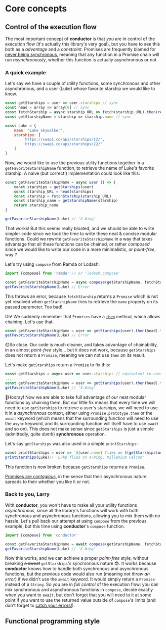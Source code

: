 # Core concepts
## Control of the execution flow
The most important concept of **conductor** is that *you* are in control of the execution flow (it's actually this library's very goal), but you have to see this both as a *advantage* and a *constraint*. Promises are frequently blamed for [never being synchronous](https://staltz.com/promises-are-not-neutral-enough.html#never-synchronous), meaning that any function in a Promise chain will run *asynchronously*, whether this function is actually asynchronous or not.

### A quick example
Let's say we have a couple of utility functions, some synchronous and other asynchronous, and a user (Luke) whose favorite starship we would like to know.
```js
const getStarships = user => user.starships // sync
const head = array => array[0] // sync
const fetchStarship = async starship_URL => fetch(starship_URL).then(response => response.json()) // async
const getStarshipName = starship => starship.name // sync

const Luke = {
    name: 'Luke Skywalker', 
    starships: [
        'https://swapi.co/api/starships/12/', 
        'https://swapi.co/api/starships/22/'
    ]
}

```
Now, we would like to use the previous utility functions together in a `getFavoriteStarshipName` function, to retrieve the name of Luke's favorite starship. A naive (but correct!) implementation could look like this:
```js
const getFavoriteStarshipName = async user () => {
    const starships = getStarships(user)
    const starship_URL = head(starships)
    const starship = fetchStarship(starship_URL)
    const starship_name = getStarshipName(starship)
    return starship_name
}

getFavoriteStarshipName(Luke) // 'X-Wing'
```
That works! But this seems really bloated, and we should be able to write simpler code since we took the time to write these neat & concise modular functions. Could we rewrite `getFavoriteStarshipName` in a way that takes advantage that all these functions can be chained, or rather *composed* since we would like to write our code in a more minimalistic, or *point-free*, way ?

Let's try using `compose` from Ramda or Lodash:
```js
import {compose} from 'ramda' // or 'lodash.compose'

const getFavoriteStarshipName = async compose(getStarshipName, fetchStarship, head, getStarships) // remember compose works right to left
getFavoriteStarshipName(Luke) // Error
```
This throws an error, because `fetchStarship` returns a `Promise` which is not yet resolved when `getStarshipName` tries to retrieve the `name` property on its passed parameter. Too bad!

Oh! We suddenly remember that `Promises` have a [`then`](https://developer.mozilla.org/en-US/docs/Web/JavaScript/Reference/Global_Objects/Promise/then) method, which allows chaining. Let's use that.
```js
const getFavoriteStarshipName = user => getStarships(user).then(head).then(fetchStarship).then(getStarshipName)
getFavoriteStarshipName(Luke) // Error
```
😞So close. Our code is much cleaner, and takes advantage of chainability, in an almost *point-free* style... but it does not work, because `getStarships`  does not return a `Promise`, meaning we can not use `then` on its result.

Let's make `getStarships` return a `Promise` to fix this:
```js
const getStarships = async user => user.starships // equivalent to user => Promise.resolve(user.starships)
...
const getFavoriteStarshipName = user => getStarships(user).then(head).then(fetchStarship).then(getStarshipName)
getFavoriteStarshipName(Luke) // 'X-Wing'
```
🎉Hooray! Now we are able to take full advantage of our neat modular functions by chaining them. But our little fix means that every time we will need to use `getStarships` to retrieve a user's starships, we will need to use it in a *asynchronous* context, either using `Promise.prototype.then` or the `await` keyword (which means that the surrounding function will need to use the `async` keyword, and its surrounding function will itself have to use `await` and so on). This does not make sense since `getStarships` is just a simple (admittedly, quite *dumb*) **synchronous** operation.

Let's say `getStarships` was also used in a simple `printStarships`:
```js
const printStarships = user => `${user.name} flies on ${getStarships(user).join()}.`
printStarships(Luke)// 'Luke flies on X-Wing, Millenium Falcon'
```
This function is now broken because `getStarships` returns a `Promise`.

 
[Promises are *contagious*](https://books.google.com/books?id=G7rBCQAAQBAJ&pg=PA25&lpg=PA25&dq=javascript+promises+are+contagious&source=bl&ots=NjXvlDkgSS&sig=4otCu3qz4HlEHRZwuBnpBJt5cHY&hl=fr&sa=X&redir_esc=y#v=onepage&q=javascript%20promises%20are%20contagious&f=false=), in the sense that their asynchronous nature spreads to their whether you like it or not.

### Back to you, Larry
With **conductor**, you won't have to make all your utility functions *asynchronous*, since all the library's functions will work with both synchronous and asynchronous functions, allowing you to mix them with no hassle.
Let's pull back our attempt at using `compose` from the previous example, but this time using **conductor**'s `compose` function.
```js
import {compose} from 'conductor'

const getFavoriteStarshipName = await compose(getStarshipName, fetchStarship, head, getStarships)
getFavoriteStarshipName(Luke) // 'X-Wing'
```
Now this works, and we can achieve a proper *point-free* style, without breaking ~~a sweat~~ `getStarships`'s synchronous nature 😎. It works because **conductor** knows how to handle both synchronous and asynchronous functions, but the previous code would also run (meaning *not throw an error*) if we didn't use the `await` keyword. It would simply return a `Promise` instead of a `String`. So you are in *full control* of the execution flow: you can mix synchronous and asynchronous functions in `compose`, decide exactly when you want to `await`, but don't forget that you will need to it at some point if you want to use the returned value outside of `compose`'s limits (and don't forget to [catch your errors!](https://github.com/tc39/ecmascript-asyncawait/issues/72)).

## Functional programming style
